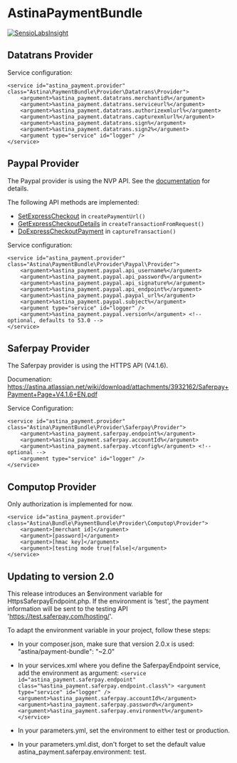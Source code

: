 AstinaPaymentBundle
===================

[![SensioLabsInsight](https://insight.sensiolabs.com/projects/efe39f01-ae60-49e0-afef-129d4b03b527/mini.png)](https://insight.sensiolabs.com/projects/efe39f01-ae60-49e0-afef-129d4b03b527)

Datatrans Provider
------------------

Service configuration:

    <service id="astina_payment.provider" class="Astina\PaymentBundle\Provider\Datatrans\Provider">
        <argument>%astina_payment.datatrans.merchantid%</argument>
        <argument>%astina_payment.datatrans.serviceurl%</argument>
        <argument>%astina_payment.datatrans.authorizexmlurl%</argument>
        <argument>%astina_payment.datatrans.capturexmlurl%</argument>
        <argument>%astina_payment.datatrans.sign%</argument>
        <argument>%astina_payment.datatrans.sign2%</argument>
        <argument type="service" id="logger" />
    </service>

Paypal Provider
------------------

The Paypal provider is using the NVP API. See the [documentation](https://cms.paypal.com/us/cgi-bin/?cmd=_render-content&content_ID=developer/e_howto_api_nvp_NVPAPIOverview) for details.

The following API methods are implemented:

- [SetExpressCheckout](https://cms.paypal.com/us/cgi-bin/?cmd=_render-content&content_ID=developer/e_howto_api_nvp_r_SetExpressCheckout) in `createPaymentUrl()`
- [GetExpressCheckoutDetails](https://cms.paypal.com/us/cgi-bin/?cmd=_render-content&content_ID=developer/e_howto_api_nvp_r_GetExpressCheckoutDetails) in `createTransactionFromRequest()`
- [DoExpressCheckoutPayment](https://cms.paypal.com/us/cgi-bin/?cmd=_render-content&content_ID=developer/e_howto_api_nvp_r_DoExpressCheckoutPayment) in `captureTransaction()`

Service configuration:

    <service id="astina_payment.provider" class="Astina\PaymentBundle\Provider\Paypal\Provider">
        <argument>%astina_payment.paypal.api_username%</argument>
        <argument>%astina_payment.paypal.api_password%</argument>
        <argument>%astina_payment.paypal.api_signature%</argument>
        <argument>%astina_payment.paypal.api_endpoint%</argument>
        <argument>%astina_payment.paypal.paypal_url%</argument>
        <argument>%astina_payment.paypal.subject%</argument>
        <argument type="service" id="logger" />
        <argument>%astina_payment.paypal.version%</argument> <!-- optional, defaults to 53.0 -->
    </service>

Saferpay Provider
------------------

The Saferpay provider is using the HTTPS API (V4.1.6).

Documenation: https://astina.atlassian.net/wiki/download/attachments/3932162/Saferpay+Payment+Page+V4.1.6+EN.pdf

Service Configuration:

    <service id="astina_payment.provider" class="Astina\PaymentBundle\Provider\Saferpay\Provider">
        <argument>%astina_payment.saferpay.endpoint%</argument>
        <argument>%astina_payment.saferpay.accountId%</argument>
        <argument>%astina_payment.saferpay.vtconfig%</argument> <!-- optional -->
        <argument type="service" id="logger" />
    </service>

Computop Provider
-----------------
Only authorization is implemented for now.

    <service id="astina_payment.provider" class="Astina\Bundle\PaymentBundle\Provider\Computop\Provider">
        <argument>[merchant id]</argument>
        <argument>[password]</argument>
        <argument>[hmac key]</argument>
        <argument>[testing mode true|false]</argument>
    </service>

Updating to version 2.0
-----------------
This release introduces an $environment variable for HttpsSaferpayEndpoint.php. If the environment is 'test', the payment information will be sent to the testing API 'https://test.saferpay.com/hosting/'.

To adapt the environment variable in your project, follow these steps:

- In your composer.json, make sure that version 2.0.x is used: "astina/payment-bundle": "~2.0"

- In your services.xml where you define the SaferpayEndpoint service, add the environment as argument:
 ```<service id="astina_payment.saferpay.endpoint" class="%astina_payment.saferpay.endpoint.class%"> <argument type="service" id="logger" /> <argument>%astina_payment.saferpay.accountId%</argument> <argument>%astina_payment.saferpay.password%</argument> <argument>%astina_payment.saferpay.environment%</argument> </service>```

- In your parameters.yml, set the environment to either test or production.

- In your parameters.yml.dist, don't forget to set the default value astina_payment.saferpay.environment: test.
